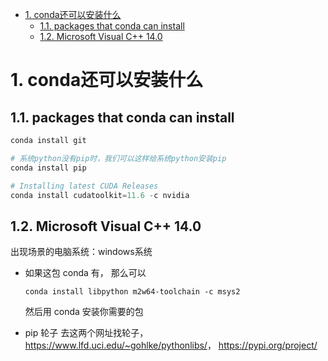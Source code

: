 - [1. conda还可以安装什么](#1-conda还可以安装什么)
  - [1.1. packages that conda can install](#11-packages-that-conda-can-install)
  - [1.2. Microsoft Visual C++ 14.0](#12-microsoft-visual-c-140)

# 1. conda还可以安装什么

## 1.1. packages that conda can install

```python
conda install git

# 系统python没有pip时，我们可以这样给系统python安装pip
conda install pip

# Installing latest CUDA Releases
conda install cudatoolkit=11.6 -c nvidia
```



## 1.2. Microsoft Visual C++ 14.0 

出现场景的电脑系统：windows系统

- 如果这包 conda 有， 那么可以
  ```
  conda install libpython m2w64-toolchain -c msys2
  ```
  然后用 conda 安装你需要的包

- pip 轮子
  去这两个网址找轮子，<https://www.lfd.uci.edu/~gohlke/pythonlibs/>， <https://pypi.org/project/>